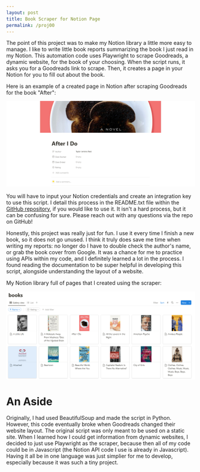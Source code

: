 ```yaml
---
layout: post
title: Book Scraper for Notion Page
permalink: /proj00
---
```

The point of this project was to make my Notion library a little more easy to manage. I like to write little book reports summarizing the book I just read in my Notion. This automation code uses Playwright to scrape Goodreads, a dynamic website, for the book of your choosing. When the script runs, it asks you for a Goodreads link to scrape. Then, it creates a page in your Notion for you to fill out about the book.

Here is an example of a created page in Notion after scraping Goodreads for the book "After": 

![notion-page](/assets/notion-book/page.png)

You will have to input your Notion credentials and create an integration key to use this script. I detail this process in the README.txt file within the [GitHub repository](https://github.com/ivyngu/book-scraper), if you would like to use it. It isn't a hard process, but it can be confusing for sure. Please reach out with any questions via the repo on GitHub!

Honestly, this project was really just for fun. I use it every time I finish a new book, so it does not go unused. I think it truly does save me time when writing my reports: no longer do I have to double check the author's name, or grab the book cover from Google. It was a chance for me to practice using APIs within my code, and I definitely learned a lot in the process. I found reading the documentation to be super helpful in developing this script, alongside understanding the layout of a website. 

My Notion library full of pages that I created using the scraper: 

![notion-lib](/assets/notion-book/lib.png)

# An Aside
Originally, I had used BeautifulSoup and made the script in Python. However, this code eventually broke when Goodreads changed their website layout. The original script was only meant to be used on a static site. When I learned how I could get information from dynamic websites, I decided to just use Playwright as the scraper, because then all of my code could be in Javascript (the Notion API code I use is already in Javascript). Having it all be in one language was just simplier for me to develop, especially because it was such a tiny project. 